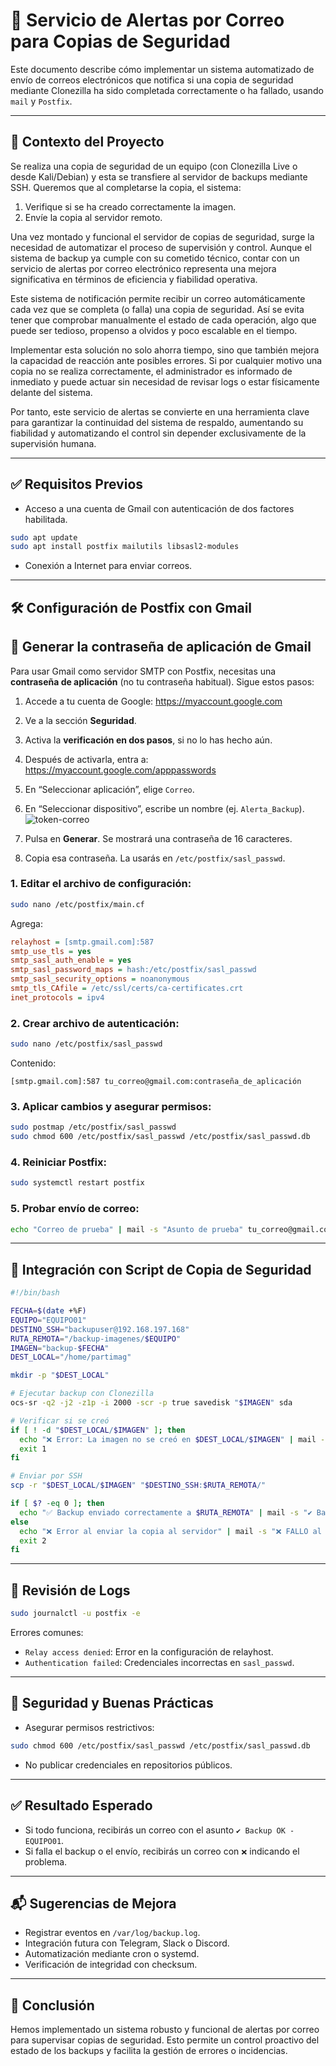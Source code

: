 # 📧 Servicio de Alertas por Correo para Copias de Seguridad

Este documento describe cómo implementar un sistema automatizado de envío de correos electrónicos que notifica si una copia de seguridad mediante Clonezilla ha sido completada correctamente o ha fallado, usando `mail` y `Postfix`.

---

## 🧩 Contexto del Proyecto

Se realiza una copia de seguridad de un equipo (con Clonezilla Live o desde Kali/Debian) y esta se transfiere al servidor de backups mediante SSH. Queremos que al completarse la copia, el sistema:

1. Verifique si se ha creado correctamente la imagen.
2. Envíe la copia al servidor remoto.

Una vez montado y funcional el servidor de copias de seguridad, surge la necesidad de automatizar el proceso de supervisión y control. Aunque el sistema de backup ya cumple con su cometido técnico, contar con un servicio de alertas por correo electrónico representa una mejora significativa en términos de eficiencia y fiabilidad operativa.

Este sistema de notificación permite recibir un correo automáticamente cada vez que se completa (o falla) una copia de seguridad. Así se evita tener que comprobar manualmente el estado de cada operación, algo que puede ser tedioso, propenso a olvidos y poco escalable en el tiempo.

Implementar esta solución no solo ahorra tiempo, sino que también mejora la capacidad de reacción ante posibles errores. Si por cualquier motivo una copia no se realiza correctamente, el administrador es informado de inmediato y puede actuar sin necesidad de revisar logs o estar físicamente delante del sistema.

Por tanto, este servicio de alertas se convierte en una herramienta clave para garantizar la continuidad del sistema de respaldo, aumentando su fiabilidad y automatizando el control sin depender exclusivamente de la supervisión humana.

---

## ✅ Requisitos Previos

- Acceso a una cuenta de Gmail con autenticación de dos factores habilitada.

```bash
sudo apt update
sudo apt install postfix mailutils libsasl2-modules
```

- Conexión a Internet para enviar correos.

---

## 🛠️ Configuración de Postfix con Gmail

## 🔐 Generar la contraseña de aplicación de Gmail

Para usar Gmail como servidor SMTP con Postfix, necesitas una **contraseña de aplicación** (no tu contraseña habitual). Sigue estos pasos:

1. Accede a tu cuenta de Google: https://myaccount.google.com
2. Ve a la sección **Seguridad**.
3. Activa la **verificación en dos pasos**, si no lo has hecho aún.
4. Después de activarla, entra a: https://myaccount.google.com/apppasswords
5. En “Seleccionar aplicación”, elige `Correo`.
6. En “Seleccionar dispositivo”, escribe un nombre (ej. `Alerta_Backup`). <br>
![token-correo](https://github.com/user-attachments/assets/563f1296-3251-4818-8429-7542dca39d15)

8. Pulsa en **Generar**. Se mostrará una contraseña de 16 caracteres.
9. Copia esa contraseña. La usarás en `/etc/postfix/sasl_passwd`.

### 1. Editar el archivo de configuración:

```bash
sudo nano /etc/postfix/main.cf
```

Agrega:

```ini
relayhost = [smtp.gmail.com]:587
smtp_use_tls = yes
smtp_sasl_auth_enable = yes
smtp_sasl_password_maps = hash:/etc/postfix/sasl_passwd
smtp_sasl_security_options = noanonymous
smtp_tls_CAfile = /etc/ssl/certs/ca-certificates.crt
inet_protocols = ipv4
```

### 2. Crear archivo de autenticación:

```bash
sudo nano /etc/postfix/sasl_passwd
```

Contenido:

```
[smtp.gmail.com]:587 tu_correo@gmail.com:contraseña_de_aplicación
```

### 3. Aplicar cambios y asegurar permisos:

```bash
sudo postmap /etc/postfix/sasl_passwd
sudo chmod 600 /etc/postfix/sasl_passwd /etc/postfix/sasl_passwd.db
```

### 4. Reiniciar Postfix:

```bash
sudo systemctl restart postfix
```

### 5. Probar envío de correo:

```bash
echo "Correo de prueba" | mail -s "Asunto de prueba" tu_correo@gmail.com
```

---

## 🔁 Integración con Script de Copia de Seguridad

```bash
#!/bin/bash

FECHA=$(date +%F)
EQUIPO="EQUIPO01"
DESTINO_SSH="backupuser@192.168.197.168"
RUTA_REMOTA="/backup-imagenes/$EQUIPO"
IMAGEN="backup-$FECHA"
DEST_LOCAL="/home/partimag"

mkdir -p "$DEST_LOCAL"

# Ejecutar backup con Clonezilla
ocs-sr -q2 -j2 -z1p -i 2000 -scr -p true savedisk "$IMAGEN" sda

# Verificar si se creó
if [ ! -d "$DEST_LOCAL/$IMAGEN" ]; then
  echo "❌ Error: La imagen no se creó en $DEST_LOCAL/$IMAGEN" | mail -s "❌ Backup FALLIDO - $EQUIPO" -r tu_correo@gmail.com tu_correo@gmail.com
  exit 1
fi

# Enviar por SSH
scp -r "$DEST_LOCAL/$IMAGEN" "$DESTINO_SSH:$RUTA_REMOTA/"

if [ $? -eq 0 ]; then
  echo "✅ Backup enviado correctamente a $RUTA_REMOTA" | mail -s "✔️ Backup OK - $EQUIPO" -r tu_correo@gmail.com tu_correo@gmail.com
else
  echo "❌ Error al enviar la copia al servidor" | mail -s "❌ FALLO al subir backup - $EQUIPO" -r tu_correo@gmail.com tu_correo@gmail.com
  exit 2
fi
```

---

## 🔎 Revisión de Logs

```bash
sudo journalctl -u postfix -e
```

Errores comunes:
- `Relay access denied`: Error en la configuración de relayhost.
- `Authentication failed`: Credenciales incorrectas en `sasl_passwd`.

---

## 🔐 Seguridad y Buenas Prácticas

- Asegurar permisos restrictivos:
```bash
sudo chmod 600 /etc/postfix/sasl_passwd /etc/postfix/sasl_passwd.db
```

- No publicar credenciales en repositorios públicos.

---

## ✅ Resultado Esperado

- Si todo funciona, recibirás un correo con el asunto `✔️ Backup OK - EQUIPO01`.
- Si falla el backup o el envío, recibirás un correo con `❌` indicando el problema.

---

## 📬 Sugerencias de Mejora

- Registrar eventos en `/var/log/backup.log`.
- Integración futura con Telegram, Slack o Discord.
- Automatización mediante cron o systemd.
- Verificación de integridad con checksum.

---

## 🧾 Conclusión

Hemos implementado un sistema robusto y funcional de alertas por correo para supervisar copias de seguridad. Esto permite un control proactivo del estado de los backups y facilita la gestión de errores o incidencias.
